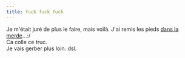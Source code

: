 ```yaml
---
title: fuck fuck fuck
---
```


Je m'était juré de plus le faire, mais voilà. J'ai remis les pieds [dans la
merde](http://www.stileproject.com)...:/  
Ca colle ce truc.  
Je vais gerber plus loin. dsl.

